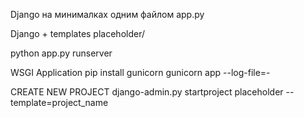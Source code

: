 Django на минималках одним файлом app.py

Django + templates   placeholder/

python app.py runserver

WSGI Application
pip install gunicorn
gunicorn app --log-file=-

CREATE NEW PROJECT
django-admin.py startproject placeholder --template=project_name
